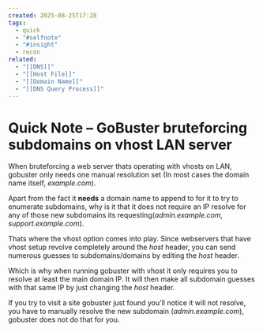 ```yaml
---
created: 2025-08-25T17:28
tags:
  - quick
  - "#selfnote"
  - "#insight"
  - recon
related: 
  - "[[DNS]]"
  - "[[Host File]]"
  - "[[Domain Name]]"
  - "[[DNS Query Process]]"
---
```

# Quick Note – GoBuster bruteforcing subdomains on vhost LAN server

When bruteforcing a web server thats operating with vhosts on LAN, gobuster only needs one manual resolution set (In most cases the domain name itself, *example.com*).  

Apart from the fact it **needs** a domain name to append to for it to try to enumerate subdomains, why is it that it does not require an IP resolve for any of those new subdomains its requesting(*admin.example.com, support.example.com*).

Thats where the vhost option comes into play. Since webservers that have vhost setup revolve completely around the *host* header, you can send numerous guesses to subdomains/domains by editing the *host* header.

Which is why when running gobuster with vhost it only requires you to resolve at least the main domain IP. It will then make all subdomain guesses with that same IP by just changing the *host* header.

If you try to visit a site gobuster just found you'll notice it will not resolve, you have to manually resolve the new subdomain (*admin.example.com*), gobuster does not do that for you.